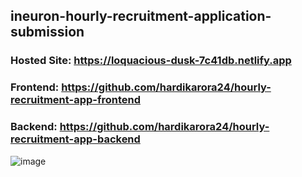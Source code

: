 ## ineuron-hourly-recruitment-application-submission

### Hosted Site: https://loquacious-dusk-7c41db.netlify.app

### Frontend: https://github.com/hardikarora24/hourly-recruitment-app-frontend

### Backend: https://github.com/hardikarora24/hourly-recruitment-app-backend

![image](https://github.com/hardikarora24/ineuron-hourly-recruitment-application-submission/assets/75583516/f0d36fea-5435-4398-b5c8-e885da89d7c8)


